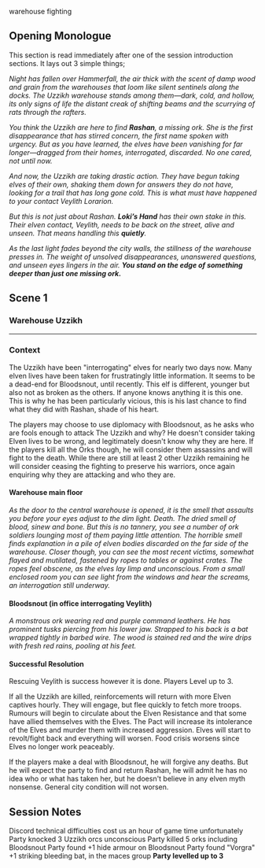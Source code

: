 warehouse fighting
## Opening Monologue
This section is read immediately after one of the session introduction sections. It lays out 3 simple things;

*Night has fallen over Hammerfall, the air thick with the scent of damp wood and grain from the warehouses that loom like silent sentinels along the docks. The Uzzikh warehouse stands among them—dark, cold, and hollow, its only signs of life the distant creak of shifting beams and the scurrying of rats through the rafters.*

*You think the Uzzikh are here to find **Rashan**, a missing ork. She is the first disappearance that has stirred concern, the first name spoken with urgency. But as you have learned, the elves have been vanishing for far longer—dragged from their homes, interrogated, discarded. No one cared, not until now.*

*And now, the Uzzikh are taking drastic action. They have begun taking elves of their own, shaking them down for answers they do not have, looking for a trail that has long gone cold. This is what must have happened to your contact Veylith Lorarion.*

*But this is not just about Rashan. **Loki’s Hand** has their own stake in this. Their elven contact, Veylith, needs to be back on the street, alive and unseen. That means handling this **quietly**.*

*As the last light fades beyond the city walls, the stillness of the warehouse presses in. The weight of unsolved disappearances, unanswered questions, and unseen eyes lingers in the air. **You stand on the edge of something deeper than just one missing ork.***
## Scene 1
### Warehouse Uzzikh
---
### Context
The Uzzikh have been "interrogating" elves for nearly two days now. Many elven lives have been taken for frustratingly little information. It seems to be a dead-end for Bloodsnout, until recently. This elf is different, younger but also not as broken as the others. If anyone knows anything it is this one. This is why he has been particularly vicious, this is his last chance to find what they did with Rashan, shade of his heart.

The players may choose to use diplomacy with Bloodsnout, as he asks who are fools enough to attack The Uzzikh and why? He doesn't consider taking Elven lives to be wrong, and legitimately doesn't know why they are here. If the players kill all the Orks though, he will consider them assassins and will fight to the death. While there are still at least 2 other Uzzikh remaining he will consider ceasing the fighting to preserve his warriors, once again enquiring why they are attacking and who they are.
#### Warehouse main floor
_As the door to the central warehouse is opened, it is the smell that assaults you before your eyes adjust to the dim light. Death. The dried smell of blood, sinew and bone. But this is no tannery, you see a number of ork soldiers lounging most of them paying little attention. The horrible smell finds explanation in a pile of elven bodies discarded on the far side of the warehouse. Closer though, you can see the most recent victims, somewhat flayed and mutilated, fastened by ropes to tables or against crates. The ropes feel obscene, as the elves lay limp and unconscious. From a small enclosed room you can see light from the windows and hear the screams, an interrogation still underway._
#### Bloodsnout (in office interrogating Veylith)
_A monstrous ork wearing red and purple command leathers. He has prominent tusks piercing from his lower jaw. Strapped to his back is a bat wrapped tightly in barbed wire. The wood is stained red and the wire drips with fresh red rains, pooling at his feet._
#### Successful Resolution
Rescuing Veylith is success however it is done. Players Level up to 3.

If all the Uzzikh are killed, reinforcements will return with more Elven captives hourly. They will engage, but flee quickly to fetch more troops. 
Rumours will begin to circulate about the Elven Resistance and that some have allied themselves with the Elves. The Pact will increase its intolerance of the Elves and murder them with increased aggression. Elves will start to revolt/fight back and everything will worsen. Food crisis worsens since Elves no longer work peaceably.

If the players make a deal with Bloodsnout, he will forgive any deaths. But he will expect the party to find and return Rashan, he will admit he has no idea who or what has taken her, but he doesn't believe in any elven myth nonsense. General city condition will not worsen.
## Session Notes
Discord technical difficulties cost us an hour of game time unfortunately
Party knocked 3 Uzzikh orcs unconscious
Party killed 5 orks including Bloodsnout
Party found +1 hide armour on Bloodsnout
Party found "Vorgra" +1 striking bleeding bat, in the maces group
**Party levelled up to 3**


